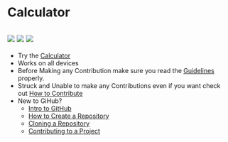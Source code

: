 # Calculator 
![](https://img.shields.io/twitter/follow/IamAbir82?color=Black&label=Abir%20Bhattacharya&logo=Twitter&logoColor=Blue&style=flat-square)
![](https://img.shields.io/github/forks/abirbhattacharya82/Casino?color=green&label=Forks&logo=github&logoColor=white&style=plastic)
![](https://img.shields.io/github/stars/abirbhattacharya82/Casino?color=green&label=Stars&logo=github&logoColor=white&style=plastic)
---------------------------------------------
* Try the [Calculator](https://abirbhattacharya82.github.io/Calculator/)
* Works on all devices
* Before Making any Contribution make sure you read the [Guidelines](About/Guidlines.md) properly.
* Struck and Unable to make any Contributions even if you want check out [How to Contribute](About/how_to_contribute.md)
* New to GiHub?
  * [Intro to GitHub](https://youtu.be/wTTek8P2VB4)
  * [How to Create a Repository](https://youtu.be/o6T5F7-SOAo)
  * [Cloning a Repository](https://youtu.be/oYselL5G280)
  * [Contributing to a Project](https://youtu.be/4vq07q7g2xE)
